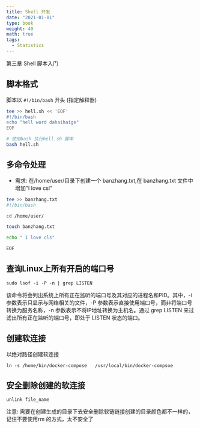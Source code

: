 ```yaml
---
title: Shell 开发
date: "2021-01-01"
type: book
weight: 40
math: true
tags:
  - Statistics
---
```


第三章 Shell 脚本入门

<!--more-->

## 脚本格式

脚本以 `#!/bin/bash` 开头 (指定解释器)

```bash
tee >> hell.sh << 'EOF'
#!/bin/bash
echo "hell word dahaihaige"
EOF

# 使用bash 执行hell.sh 脚本
bash hell.sh
```

## 多命令处理

- 需求:
  在/home/user/目录下创建一个 banzhang.txt,在 banzhang.txt 文件中增加"I love csl"
```bash
tee >> banzhang.txt
#!/bin/bash

cd /home/user/

touch banzhang.txt

echo " I love cls"

EOF
```

## 查询Linux上所有开启的端口号

` sudo lsof -i -P -n | grep LISTEN `

该命令将会列出系统上所有正在监听的端口号及其对应的进程名和PID。其中，-i 参数表示只显示与网络相关的文件，-P 参数表示直接使用端口号，而非将端口号转换为服务名称，-n 参数表示不将IP地址转换为主机名。通过 grep LISTEN 来过滤出所有正在监听的端口号，即处于 LISTEN 状态的端口。


## 创建软连接
以绝对路径创建软连接

`ln -s /home/bin/docker-compose   /usr/local/bin/docker-compsoe`

## 安全删除创建的软连接

`unlink file_name`

注意: 需要在创建生成的目录下去安全删除软链链接创建的目录颜色都不一样的，记住不要使用rm 的方式，太不安全了
